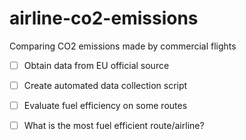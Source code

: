# airline-co2-emissions

Comparing CO2 emissions made by commercial flights

- [ ] Obtain data from EU official source
- [ ] Create automated data collection script
- [ ] Evaluate fuel efficiency on some routes
- [ ] What is the most fuel efficient route/airline?

